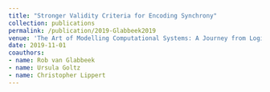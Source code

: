 ```yaml
---
title: "Stronger Validity Criteria for Encoding Synchrony"
collection: publications
permalink: /publication/2019-Glabbeek2019
venue: 'The Art of Modelling Computational Systems: A Journey from Logic and Concurrency to Security and Privacy - Essays Dedicated to Catuscia Palamidessi on the Occasion of Her 60th Birthday'
date: 2019-11-01
coauthors:
- name: Rob van Glabbeek
- name: Ursula Goltz
- name: Christopher Lippert
---
```

